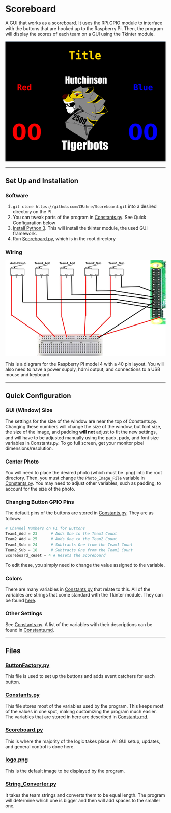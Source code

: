 # Scoreboard

A GUI that works as a scoreboard. It uses the RPi.GPIO module to interface with the buttons that are hooked up to the Raspberry Pi. Then, the program will display the scores of each team on a GUI using the Tkinter module.

![Something Should Be Here](Docs/Scoreboard_Cropped.png)

---

## Set Up and Installation

### Software

1) `git clone https://github.com/CRahne/Scoreboard.git` into a desired directory on the PI.
2) You can tweak parts of the program in [Constants.py](Constants.py). See Quick Configuration below
3) [Install Python 3](https://www.python.org/downloads/). This will install the tkinter module, the used GUI framework.
4) Run [Scoreboard.py](Scoreboard.py), which is in the root directory

### Wiring
![Something Should Be Here](Docs/WiringDiagram.jpg)

This is a diagram for the Raspberry PI model 4 with a 40 pin layout. You will also need to have a power supply, hdmi output, and connections to a USB mouse and keyboard.

---

## Quick Configuration

### GUI (Window) Size

The settings for the size of the window are near the top of Constants.py. Changing these numbers will change the size of the 
window, but font size, the size of the image, and padding **will not** adjust to fit the new settings, and will have to be
adjusted manually using the padx, pady, and font size variables in Constants.py. To go full screen, get your monitor pixel dimensions/resolution.

### Center Photo

You will need to place the desired photo (which must be .png) into the root directory. Then, you must change the ```Photo_Image_File``` variable in [Constants.py](Constants.py). You may need to adjust other variables, such as padding, to account for the size of the photo.

### Changing Button GPIO Pins

The default pins of the buttons are stored in [Constants.py](Constants.py). They are as follows:

```python
# Channel Numbers on PI for Buttons
Team1_Add = 23      # Adds One to the Team1 Count
Team2_Add = 25      # Adds One to the Team2 Count
Team1_Sub = 24      # Subtracts One from the Team1 Count
Team2_Sub = 18      # Subtracts One from the Team2 Count
Scoreboard_Reset = 4 # Resets the Scoreboard
```

To edit these, you simply need to change the value assigned to the variable.

### Colors

There are many variables in [Constants.py](Constants.py) that relate to this. All of the variables are strings that come standard with the Tkinter module. They can be found [here](https://www.tutorialspoint.com/python/tk_colors.htm).

### Other Settings

See [Constants.py](Constants.py). A list of the variables with their descriptions can be found in [Constants.md](Docs/Constants.md).

---

## Files

### [ButtonFactory.py](ButtonFactory.py)
This file is used to set up the buttons and adds event catchers for each button.

### [Constants.py](Constants.py)
This file stores most of the variables used by the program. This keeps most of the values in one spot, making 
customizing the program much easier. The variables that are stored in here are described in [Constants.md](Docs/Constants.md).

### [Scoreboard.py](Scoreboard.py)
This is where the majority of the logic takes place. All GUI setup, updates, and general control is done here.

### [logo.png](logo.png)
This is the default image to be displayed by the program.

### [String_Converter.py](String_Converter.py)
It takes the team strings and converts them to be equal length. The program will determine which one is bigger and then will add spaces to the smaller one.

